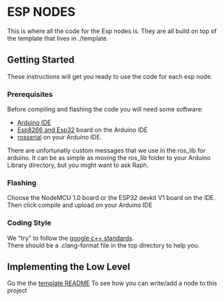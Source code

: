 # ESP NODES 
This is where all the code for the Esp nodes is. They are all build on top of the template that lives in ./template.

## Getting Started

These instructions will get you ready to use the code for each esp node. 

### Prerequisites

Before compiling and flashing the code you will need some software:  
- [Arduino IDE](https://www.arduino.cc/en/main/software)
- [Esp8266 and Esp32](https://randomnerdtutorials.com/installing-the-esp32-board-in-arduino-ide-windows-instructions/) board on the Arduino IDE
- [rosserial](http://wiki.ros.org/rosserial_arduino/Tutorials/Arduino%20IDE%20Setup) on your Arduino IDE.

There are unfortunatly custom messages that we use in the ros_lib for arduino. It can be as simple as moving the ros_lib folder to your Arduino Library directory, but you might want to ask Raph. 

### Flashing

Choose the NodeMCU 1.0 board or the ESP32 devkit V1 board on the IDE.  
Then click compile and upload on your Arduino IDE



### Coding Style 

We "try" to follow the [google c++ standards](https://google.github.io/styleguide/cppguide.html).  
There should be a .clang-format file in the top directory to help you.

## Implementing the Low Level

Go the the [template README]() To see how you can write/add a node to this project
